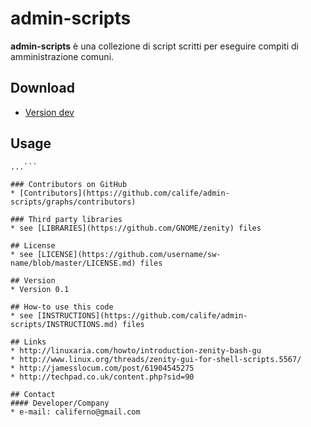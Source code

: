 admin-scripts
======
**admin-scripts** è una collezione di script scritti per eseguire compiti di amministrazione comuni.

## Download
* [Version dev](https://codeload.github.com/calife/admin-scripts/zip/dev/admin-scripts-dev.zip)

## Usage
```$ git clone git@github.com:calife/admin-scripts.git
...```

### Contributors on GitHub
* [Contributors](https://github.com/calife/admin-scripts/graphs/contributors)

### Third party libraries
* see [LIBRARIES](https://github.com/GNOME/zenity) files

## License 
* see [LICENSE](https://github.com/username/sw-name/blob/master/LICENSE.md) files

## Version 
* Version 0.1

## How-to use this code
* see [INSTRUCTIONS](https://github.com/calife/admin-scripts/INSTRUCTIONS.md) files

## Links
* http://linuxaria.com/howto/introduction-zenity-bash-gu
* http://www.linux.org/threads/zenity-gui-for-shell-scripts.5567/
* http://jamesslocum.com/post/61904545275
* http://techpad.co.uk/content.php?sid=90

## Contact
#### Developer/Company
* e-mail: califerno@gmail.com

